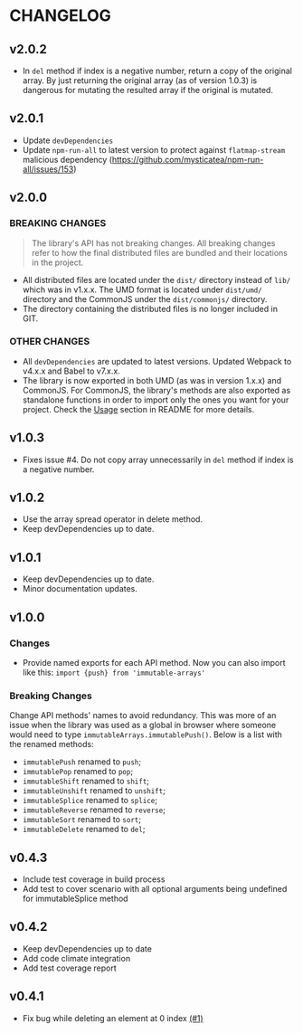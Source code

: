# CHANGELOG

## v2.0.2
- In `del` method if index is a negative number, return a copy of the original array. By just returning the original array (as of version 1.0.3) is dangerous for mutating the resulted array if the original is mutated.

## v2.0.1

- Update `devDependencies`
- Update `npm-run-all` to latest version to protect against `flatmap-stream` malicious dependency (https://github.com/mysticatea/npm-run-all/issues/153)

## v2.0.0

### BREAKING CHANGES

> The library's API has not breaking changes. All breaking changes refer to how the final distributed files are bundled and their locations in the project.

- All distributed files are located under the `dist/` directory instead of `lib/` which was in v1.x.x. The UMD format is located under `dist/umd/` directory and the CommonJS under the `dist/commonjs/` directory.
- The directory containing the distributed files is no longer included in GIT.

### OTHER CHANGES

- All `devDependencies` are updated to latest versions. Updated Webpack to v4.x.x and Babel to v7.x.x.
- The library is now exported in both UMD (as was in version 1.x.x) and CommonJS. For CommonJS, the library's methods are also exported as standalone functions in order to import only the ones you want for your project. Check the [Usage](https://github.com/georapbox/immutable-arrays/blob/master/README.md#usage) section in README for more details.


## v1.0.3

- Fixes issue #4. Do not copy array unnecessarily in `del` method if index is a negative number.


## v1.0.2

- Use the array spread operator in delete method.
- Keep devDependencies up to date.


## v1.0.1

- Keep devDependencies up to date.
- Minor documentation updates.


## v1.0.0

### Changes
- Provide named exports for each API method. Now you can also import like this: `import {push} from 'immutable-arrays'`

### Breaking Changes
Change API methods' names to avoid redundancy. This was more of an issue when the library was used as a global in browser where someone would need to type `immutableArrays.immutablePush()`.
Below is a list with the renamed methods:
- `immutablePush` renamed to `push`;
- `immutablePop` renamed to `pop`;
- `immutableShift` renamed to `shift`;
- `immutableUnshift` renamed to `unshift`;
- `immutableSplice` renamed to `splice`;
- `immutableReverse` renamed to `reverse`;
- `immutableSort` renamed to `sort`;
- `immutableDelete` renamed to `del`;


## v0.4.3
- Include test coverage in build process
- Add test to cover scenario with all optional arguments being undefined for immutableSplice method


## v0.4.2
- Keep devDependencies up to date
- Add code climate integration
- Add test coverage report


## v0.4.1
- Fix bug while deleting an element at 0 index [(#1)](https://github.com/georapbox/immutable-arrays/pull/1)
